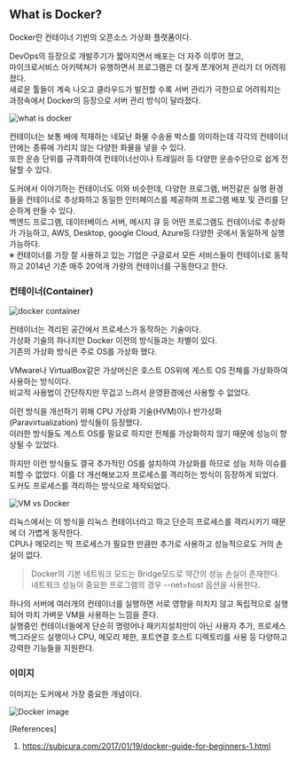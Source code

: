 ## What is Docker?

Docker란 컨테이너 기반의 오픈소스 가상화 플랫폼이다.

DevOps의 등장으로 개발주기가 짧아지면서 배포는 더 자주 이루어 졌고,  
마이크로서비스 아키텍쳐가 유행하면서 프로그램은 더 잘게 쪼개어져 관리가 더 어려워 졌다.  
새로운 툴들이 계속 나오고 클라우드가 발전할 수록 서버 관리가 극한으로 어려워지는 과정속에서 Docker의 등장으로 서버 관리 방식이 달라졌다.

![what is docker](https://eumericano.s3.ap-northeast-2.amazonaws.com/dev/what+is+docker.webp "what is docker")

컨테이너는 보통 배에 적재하는 네모난 화물 수송용 박스를 의미하는데 각각의 컨테이너 안에는 종류에 가리지 않는 다양한 화물을 넣을 수 있다.  
또한 운송 단위를 규격화하여 컨테이너선이나 트레일러 등 다양한 운송수단으로 쉽게 전달할 수 있다.

도커에서 이야기하는 컨테이너도 이와 비슷한데, 다양한 프로그램, 버전같은 실행 환경들을 컨테이너로 추상화하고 동일한 인터페이스를 제공하여 프로그램 배포 및 관리를 단순하게 만들 수 있다.  
백엔드 프로그램, 데이터베이스 서버, 메시지 큐 등 어떤 프로그램도 컨테이너로 추상화가 가능하고, AWS, Desktop, google Cloud, Azure등 다양한 곳에서 동일하게 실행 가능하다.  
※ 컨테이너를 가장 잘 사용하고 있는 기업은 구글로서 모든 서비스들이 컨테이너로 동작하고 2014년 기준 매주 20억개 가량의 컨테이너를 구동한다고 한다.

### 컨테이너(Container)

![docker container](https://eumericano.s3.ap-northeast-2.amazonaws.com/dev/docker+container.webp "docker container")

컨테이너는 격리된 공간에서 프로세스가 동작하는 기술이다.  
가상화 기술의 하나지만 Docker 이전의 방식들과는 차별이 있다.  
기존의 가상화 방식은 주로 OS를 가상화 했다.

VMware나 VirtualBox같은 가상머신은 호스트 OS위에 게스트 OS 전체를 가상화하여 사용하는 방식이다.  
비교적 사용법이 간단하지만 무겁고 느려서 운영환경에선 사용할 수 없었다.

이런 방식을 개선하기 위해 CPU 가상화 기술(HVM)이나 반가상화(Paravirtualization) 방식들이 등장했다.  
이러한 방식들도 게스트 OS를 필요로 하지만 전체를 가상화하지 않기 때문에 성능이 향상될 수 있었다.

하지만 이런 방식들도 결국 추가적인 OS를 설치하여 가상화를 하므로 성능 저하 이슈를 피할 수 없었다. 이를 더 개선해보고자 프로세스를 격리하는 방식이 등장하게 되었다.  
도커도 프로세스를 격리하는 방식으로 제작되었다.

![VM vs Docker](https://eumericano.s3.ap-northeast-2.amazonaws.com/dev/VM+vs+Docker.webp "VM vs Docker")

리눅스에서는 이 방식을 리눅스 컨테이너라고 하고 단순히 프로세스를 격리시키기 때문에 더 가볍게 동작한다.  
CPU나 메모리는 딱 프로세스가 필요한 만큼만 추가로 사용하고 성능적으로도 거의 손실이 없다.

> Docker의 기본 네트워크 모드는 Bridge모드로 약간의 성능 손실이 존재한다.  
> 네트워크 성능이 중요한 프로그램의 경우 --net=host 옵션을 사용한다.

하나의 서버에 여러개의 컨테이너를 실행하면 서로 영향을 미치지 않고 독립적으로 실행되어 마치 가벼운 VM을 사용하는 느낌을 준다.  
실행중인 컨테이너들에게 단순히 명령어나 패키지설치만이 아닌 사용자 추가, 프로세스 백그라운드 실행이나 CPU, 메모리 제한, 포트연결 호스트 디렉토리를 사용 등 다양하고 강력한 기능들을 지원한다.

### 이미지

이미지는 도커에서 가장 중요한 개념이다.

![Docker image](https://eumericano.s3.ap-northeast-2.amazonaws.com/dev/docker+image.webp "Docker image")

[References]

1. https://subicura.com/2017/01/19/docker-guide-for-beginners-1.html
